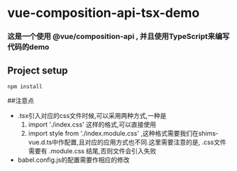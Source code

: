 # vue-composition-api-tsx-demo
### 这是一个使用 \@vue/composition-api , 并且使用TypeScript来编写代码的demo

## Project setup
```
npm install
```


##注意点
+ .tsx引入对应的css文件时候,可以采用两种方式,一种是
    1. import './index.css' 这样的格式,可以直接使用
    2. import style from './index.module.css' ,这种格式需要我们在shims-vue.d.ts中作配置,且对应的应用方式也不同.这里需要注意的是, .css文件需要有 .module.css 结尾,否则文件会引入失败
+ babel.config.js的配置需要作相应的修改



